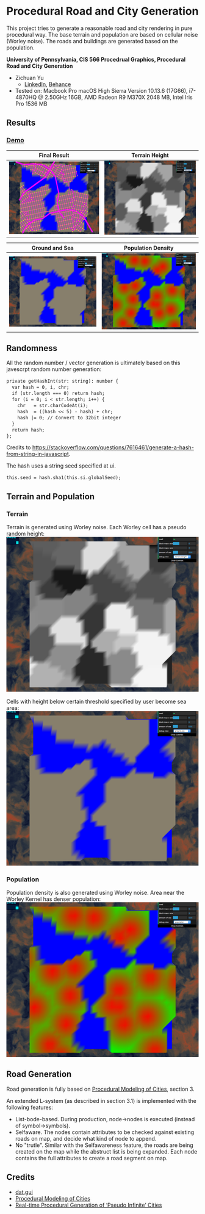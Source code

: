 # Procedural Road and City Generation

This project tries to generate a reasonable road and city rendering in pure procedural way. The base terrain and population are based on cellular noise (Worley noise). The roads and buildings are generated based on the population.

**University of Pennsylvania, CIS 566 Procedrual Graphics, Procedural Road and City Generation**

* Zichuan Yu
  * [LinkedIn](https://www.linkedin.com/in/zichuan-yu/), [Behance](https://www.behance.net/zainyu717ebcc)
* Tested on: Macbook Pro macOS High Sierra Version 10.13.6 (17G66), i7-4870HQ @ 2.50GHz 16GB, AMD Radeon R9 M370X 2048 MB, Intel Iris Pro 1536 MB

## Results

### [Demo](https://zichuanyun.github.io/road-and-city-generation/)

|Final Result|Terrain Height|
|-|-|
|![result](img/result_final.png)|![result](img/result_terrain_height.png)|

|Ground and Sea|Population Density|
|-|-|
|![result](img/result_ground_sea.png)|![result](img/result_population.png)|

## Randomness

All the random number / vector generation is ultimately based on this javescrpt random number generation:

```
private getHashInt(str: string): number {
  var hash = 0, i, chr;
  if (str.length === 0) return hash;
  for (i = 0; i < str.length; i++) {
    chr   = str.charCodeAt(i);
    hash  = ((hash << 5) - hash) + chr;
    hash |= 0; // Convert to 32bit integer
  }
  return hash;
};
```

Credits to https://stackoverflow.com/questions/7616461/generate-a-hash-from-string-in-javascript.

The hash uses a string seed specified at ui.

```
this.seed = hash.sha1(this.si.globalSeed);
```

## Terrain and Population


### Terrain

Terrain is generated using Worley noise. Each Worley cell has a pseudo random height:
![result](img/result_terrain_height.png)

Cells with height below certain threshold specified by user become sea area:
![result](img/result_ground_sea.png)

### Population

Population density is also generated using Worley noise. Area near the Worley Kernel has denser population:
![result](img/result_population.png)

## Road Generation

Road generation is fully based on [Procedural Modeling of Cities](https://dl.acm.org/citation.cfm?id=383292), section 3.

An extended L-system (as described in section 3.1) is implemented with the following features:

- List-bode-based. During production, node->nodes is executed (instead of symbol->symbols).
- Selfaware. The nodes contain attributes to be checked against existing roads on map, and decide what kind of node to append.
- No "trutle". Similar with the Selfawareness feature, the roads are being created on the map while the abstruct list is being expanded. Each node contains the full attributes to create a road segment on map.

## Credits

* [dat.gui](https://github.com/dataarts/dat.gui)
* [Procedural Modeling of Cities](https://dl.acm.org/citation.cfm?id=383292)
* [Real-time Procedural Generation of ‘Pseudo Infinite’ Cities](https://dl.acm.org/citation.cfm?doid=604471.604490)